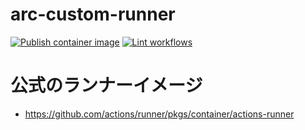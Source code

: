 # arc-custom-runner

[![Publish container image](https://github.com/tmatsu200/arc-custom-runner/actions/workflows/build.yml/badge.svg)](https://github.com/tmatsu200/arc-custom-runner/actions/workflows/build.yml)
[![Lint workflows](https://github.com/tmatsu200/arc-custom-runner/actions/workflows/linter.yml/badge.svg)](https://github.com/tmatsu200/arc-custom-runner/actions/workflows/linter.yml)

# 公式のランナーイメージ

- <https://github.com/actions/runner/pkgs/container/actions-runner>

